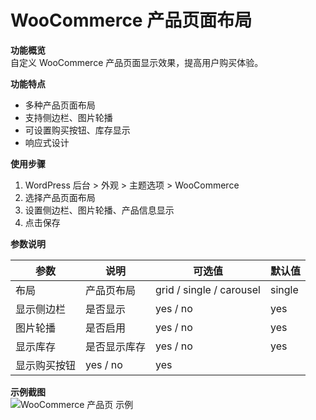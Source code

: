 # WooCommerce 产品页面布局

**功能概览**  
自定义 WooCommerce 产品页面显示效果，提高用户购买体验。

**功能特点**  
- 多种产品页面布局  
- 支持侧边栏、图片轮播  
- 可设置购买按钮、库存显示  
- 响应式设计  

**使用步骤**  
1. WordPress 后台 > 外观 > 主题选项 > WooCommerce  
2. 选择产品页面布局  
3. 设置侧边栏、图片轮播、产品信息显示  
4. 点击保存  

**参数说明**

| 参数 | 说明 | 可选值 | 默认值 |
|------|------|--------|--------|
| 布局 | 产品页布局 | grid / single / carousel | single |
| 显示侧边栏 | 是否显示 | yes / no | yes |
| 图片轮播 | 是否启用 | yes / no | yes |
| 显示库存 | 是否显示库存 | yes / no | yes |
| 显示购买按钮 | yes / no | yes |

**示例截图**  
![WooCommerce 产品页 示例](/screenshot.png)
